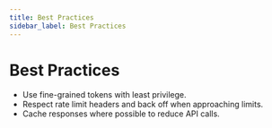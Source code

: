 ```yaml
---
title: Best Practices
sidebar_label: Best Practices
---
```


# Best Practices

- Use fine-grained tokens with least privilege.
- Respect rate limit headers and back off when approaching limits.
- Cache responses where possible to reduce API calls.
